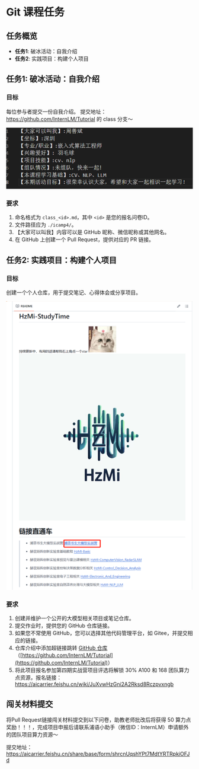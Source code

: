 # Git 课程任务

## 任务概览

- **任务1**: 破冰活动：自我介绍
- **任务2**: 实践项目：构建个人项目



## 任务1: 破冰活动：自我介绍

### 目标

每位参与者提交一份自我介绍。
提交地址：https://github.com/InternLM/Tutorial 的 class 分支～

![alt text](https://github.com/random-zhou/ailabImage/blob/main/taskim1.png)

### 要求

1. 命名格式为 `class_<id>.md`，其中 `<id>` 是您的报名问卷ID。
2. 文件路径应为 `./icamp4/`。
3. 【大家可以叫我】内容可以是 GitHub 昵称、微信昵称或其他网名。
4. 在 GitHub 上创建一个 Pull Request，提供对应的 PR 链接。


## 任务2: 实践项目：构建个人项目

### 目标

创建一个个人仓库，用于提交笔记、心得体会或分享项目。

![taskim2.png](https://github.com/random-zhou/ailabImage/blob/main/taskim2.png)

### 要求

1. 创建并维护一个公开的大模型相关项目或笔记仓库。
2. 提交作业时，提供您的 GitHub 仓库链接。
3. 如果您不常使用 GitHub，您可以选择其他代码管理平台，如 Gitee，并提交相应的链接。
4. 仓库介绍中添加超链接跳转 [GitHub 仓库](https://github.com/InternLM/Tutorial)（<u>[https://github.com/InternLM/Tutorial](https://github.com/InternLM/Tutorial)</u>）
5. 将此项目报名参加第四期实战营项目评选将解锁 30% A100 和 168 团队算力点资源，报名链接：https://aicarrier.feishu.cn/wiki/JuXvwHzGni2A2Rksd8Rczpvxngb



## 闯关材料提交

将Pull Request链接闯关材料提交到以下问卷，助教老师批改后将获得 50 算力点奖励！！！，完成项目申报后请联系浦语小助手（微信ID：InternLM）申请额外的团队项目算力资源～

提交地址：https://aicarrier.feishu.cn/share/base/form/shrcnUqshYPt7MdtYRTRpkiOFJd
